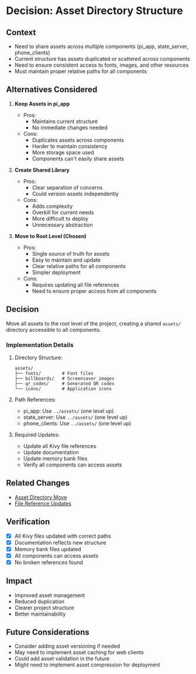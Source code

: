 # Decision: Asset Directory Structure

## Context

- Need to share assets across multiple components (pi_app, state_server, phone_clients)
- Current structure has assets duplicated or scattered across components
- Need to ensure consistent access to fonts, images, and other resources
- Must maintain proper relative paths for all components

## Alternatives Considered

1. **Keep Assets in pi_app**

   - Pros:
     - Maintains current structure
     - No immediate changes needed
   - Cons:
     - Duplicates assets across components
     - Harder to maintain consistency
     - More storage space used
     - Components can't easily share assets

2. **Create Shared Library**

   - Pros:
     - Clear separation of concerns
     - Could version assets independently
   - Cons:
     - Adds complexity
     - Overkill for current needs
     - More difficult to deploy
     - Unnecessary abstraction

3. **Move to Root Level (Chosen)**
   - Pros:
     - Single source of truth for assets
     - Easy to maintain and update
     - Clear relative paths for all components
     - Simpler deployment
   - Cons:
     - Requires updating all file references
     - Need to ensure proper access from all components

## Decision

Move all assets to the root level of the project, creating a shared `assets/` directory accessible to all components.

### Implementation Details

1. Directory Structure:

   ```
   assets/
   ├── fonts/        # Font files
   ├── billboards/   # Screensaver images
   ├── qr_codes/     # Generated QR codes
   └── icons/        # Application icons
   ```

2. Path References:

   - pi_app: Use `../assets/` (one level up)
   - state_server: Use `../assets/` (one level up)
   - phone_clients: Use `../assets/` (one level up)

3. Required Updates:
   - Update all Kivy file references
   - Update documentation
   - Update memory bank files
   - Verify all components can access assets

## Related Changes

- [Asset Directory Move](../changes/2024-05-20-asset-directory-move.md)
- [File Reference Updates](../changes/2024-05-20-file-reference-updates.md)

## Verification

- [x] All Kivy files updated with correct paths
- [x] Documentation reflects new structure
- [x] Memory bank files updated
- [x] All components can access assets
- [x] No broken references found

## Impact

- Improved asset management
- Reduced duplication
- Clearer project structure
- Better maintainability

## Future Considerations

- Consider adding asset versioning if needed
- May need to implement asset caching for web clients
- Could add asset validation in the future
- Might need to implement asset compression for deployment
